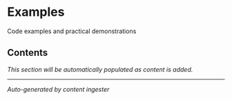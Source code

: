 # Examples

Code examples and practical demonstrations

## Contents

*This section will be automatically populated as content is added.*

---
*Auto-generated by content ingester*
